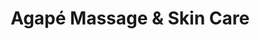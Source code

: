 ---
title: "Agapé Massage & Skin Care"
url: /catonsville/agape-massage-and-skin-care/
shop: massage
---